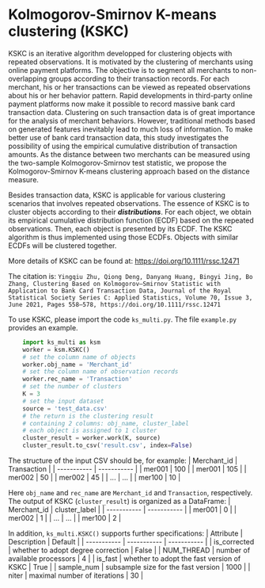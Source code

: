 # Kolmogorov-Smirnov K-means clustering (KSKC)

KSKC is an iterative algorithm developped for clustering objects with repeated observations.
It is motivated by the clustering of merchants using online payment platforms. The objective is to segment all merchants to non-overlapping groups according to their transaction records. For each merchant, his or her transactions can be viewed as repeated observations about his or her behavior pattern. Rapid developments in third-party online payment platforms now make it possible to record massive bank card transaction data. Clustering on such transaction data is of great importance for the analysis of merchant behaviors. However, traditional methods based on generated features inevitably lead to much loss of information. To make better
use of bank card transaction data, this study investigates the possibility of using the empirical cumulative distribution of transaction amounts. As the distance between two merchants can be measured using the two-sample Kolmogorov-Smirnov test statistic, we propose the Kolmogorov-Smirnov K-means clustering approach based on the distance measure. 


Besides transaction data, KSKC is applicable for various clustering scenarios that involves repeated observations.
The essence of KSKC is to cluster objects according to their ***distributions***. For each object, we obtain its empirical cumulative distribution function (ECDF) based on the repeated observations. Then, each object is presented by its ECDF. The KSKC algorithm is thus implemented using those ECDFs. Objects with similar ECDFs will be clustered together.

More details of KSKC can be found at: https://doi.org/10.1111/rssc.12471

The citation is: `Yingqiu Zhu, Qiong Deng, Danyang Huang, Bingyi Jing, Bo Zhang, Clustering Based on Kolmogorov–Smirnov Statistic with Application to Bank Card Transaction Data, Journal of the Royal Statistical Society Series C: Applied Statistics, Volume 70, Issue 3, June 2021, Pages 558–578, https://doi.org/10.1111/rssc.12471`


To use KSKC, please import the code `ks_multi.py`. The file `example.py` provides an example.
```Python
    import ks_multi as ksm
    worker = ksm.KSKC()
    # set the column name of objects
    worker.obj_name = 'Merchant_id'
    # set the column name of observation records
    worker.rec_name = 'Transaction'
    # set the number of clusters
    K = 3
    # set the input dataset
    source = 'test_data.csv'
    # the return is the clustering result
    # containing 2 columns: obj_name, cluster_label
    # each object is assigned to 1 cluster
    cluster_result = worker.work(K, source)
    cluster_result.to_csv('result.csv', index=False)
```

The structure of the input CSV should be, for example:
| Merchant_id | Transaction |
| ----------- | ----------- | 
| mer001 | 100 | 
| mer001 | 105 |
| mer002 | 50 | 
| mer002 | 45 |
| ... | ... | 
| mer100 | 10 |

Here `obj_name` and `rec_name` are `Merchant_id` and `Transaction`, respectively.
The output of KSKC (`cluster_result`) is organized as a DataFrame:
| Merchant_id | cluster_label |
| ----------- | ----------- | 
| mer001 | 0 | 
| mer002 | 1 |
| ... | ... | 
| mer100 | 2 |


In addition, ``ks_multi.KSKC()`` supports further specifications:
| Attribute | Description | Default | 
| ----------- | ----------- | ----------- | 
| is_corrected | whether to adopt degree correction | False |
| NUM_THREAD | number of available processors | 4 |
| is_fast | whether to adopt the fast version of KSKC | True |
| sample_num | subsample size for the fast version | 1000 |
| niter | maximal number of iterations | 30 |